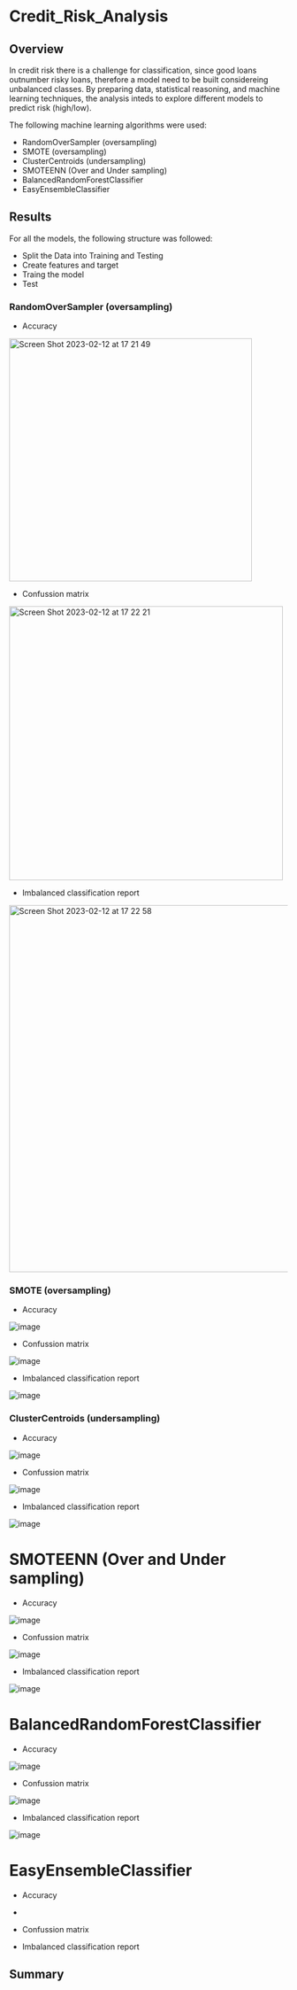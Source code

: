 # Credit_Risk_Analysis

## Overview
In credit risk there is a challenge for classification, since good loans outnumber risky loans, therefore a model need to be built considereing unbalanced classes. By preparing data, statistical reasoning, and machine learning techniques, the analysis inteds to explore different models to predict risk (high/low). 

The following machine learning algorithms were used:
- RandomOverSampler (oversampling)
- SMOTE (oversampling)
- ClusterCentroids (undersampling)
- SMOTEENN (Over and Under sampling)
- BalancedRandomForestClassifier
- EasyEnsembleClassifier


## Results

For all the models, the following structure was followed:

- Split the Data into Training and Testing
- Create features and target
- Traing the model
- Test

### RandomOverSampler (oversampling)
- Accuracy 


<img width="439" alt="Screen Shot 2023-02-12 at 17 21 49" src="https://user-images.githubusercontent.com/114015620/218343439-b216196e-864f-4854-9579-963e79943533.png">

- Confussion matrix

<img width="495" alt="Screen Shot 2023-02-12 at 17 22 21" src="https://user-images.githubusercontent.com/114015620/218343477-2376dfad-3665-43f0-97b1-4519e95ceba0.png">

- Imbalanced classification report

<img width="663" alt="Screen Shot 2023-02-12 at 17 22 58" src="https://user-images.githubusercontent.com/114015620/218343494-51ccaee3-3c98-4015-89aa-e47ced8fa17d.png">



### SMOTE (oversampling)


- Accuracy 

![image](https://user-images.githubusercontent.com/114015620/218566353-4280b840-690d-4340-9483-56b42285feaf.png)

- Confussion matrix

![image](https://user-images.githubusercontent.com/114015620/218566429-c4c9f3e2-ef32-466c-9126-a12040b0a077.png)

- Imbalanced classification report

![image](https://user-images.githubusercontent.com/114015620/218566536-22110974-e701-45e2-8e92-0be639f13fc0.png)



### ClusterCentroids (undersampling)

- Accuracy 

![image](https://user-images.githubusercontent.com/114015620/218565965-28284217-fce4-4b28-bd24-eb9bc868e87d.png)


- Confussion matrix

![image](https://user-images.githubusercontent.com/114015620/218566135-d396dc09-3900-4abd-940e-cae7b03740c5.png)


- Imbalanced classification report

![image](https://user-images.githubusercontent.com/114015620/218566216-7e2431d9-409a-4f30-b4d9-9eb8beb6c2e3.png)


# SMOTEENN (Over and Under sampling)


- Accuracy 

![image](https://user-images.githubusercontent.com/114015620/218566645-f5a08a6a-7e9c-4550-bc01-94dee089d435.png)

- Confussion matrix

![image](https://user-images.githubusercontent.com/114015620/218566727-a191c576-97cb-46c6-be21-78ea9af7b3f8.png)


- Imbalanced classification report

![image](https://user-images.githubusercontent.com/114015620/218566827-6d432c9a-5257-43df-b518-5c6710125a73.png)


# BalancedRandomForestClassifier

- Accuracy 

![image](https://user-images.githubusercontent.com/114015620/218567180-f7b2f85a-541f-4264-a2d8-0d92b7d30d3c.png)

- Confussion matrix

![image](https://user-images.githubusercontent.com/114015620/218567231-0daafdb3-97b4-45ef-9011-653234cdce4f.png)


- Imbalanced classification report

![image](https://user-images.githubusercontent.com/114015620/218567427-59c42834-5882-4bb8-a7c7-50dfedd7be00.png)



# EasyEnsembleClassifier

- Accuracy 
- 

- Confussion matrix


- Imbalanced classification report



## Summary 
